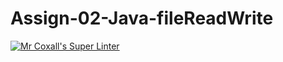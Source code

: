 # Assign-02-Java-fileReadWrite
[![Mr Coxall's Super Linter](https://github.com/ICS4U-Programming-JohnnatanYM/Assign-02-Java-fileReadWrite/workflows/Mr%20Coxall's%20Super%20Linter/badge.svg)](https://github.com/ICS4U-Programming-JohnnatanYM/Assign-02-Java-fileReadWrite/actions/)
